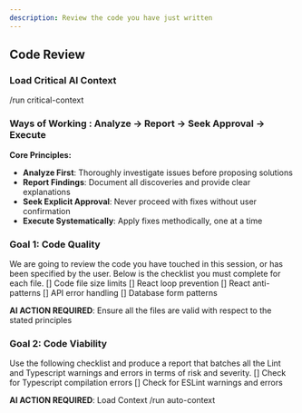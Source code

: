 ```yaml
---
description: Review the code you have just written
---
```


## Code Review

### Load Critical AI Context
/run critical-context

### Ways of Working : Analyze → Report → Seek Approval → Execute

**Core Principles:**
- **Analyze First**: Thoroughly investigate issues before proposing solutions
- **Report Findings**: Document all discoveries and provide clear explanations
- **Seek Explicit Approval**: Never proceed with fixes without user confirmation
- **Execute Systematically**: Apply fixes methodically, one at a time


### Goal 1: Code Quality
We are going to review the code you have touched in this session, or has been specified by the user. Below is the checklist you must complete for each file.
[] Code file size limits
[] React loop prevention
[] React anti-patterns
[] API error handling
[] Database form patterns

**AI ACTION REQUIRED**: Ensure all the files are valid with respect to the stated principles


### Goal 2: Code Viability
Use the following checklist and produce a report that batches all the Lint and Typescript warnings and errors in terms of risk and severity.
[] Check for Typescript compilation errors
[] Check for ESLint warnings and errors

**AI ACTION REQUIRED**: Load Context
/run auto-context
